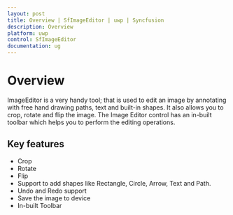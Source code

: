 ```yaml
---
layout: post
title: Overview | SfImageEditor | uwp | Syncfusion
description: Overview
platform: uwp
control: SfImageEditor
documentation: ug
---
```

# Overview

ImageEditor is a very handy tool; that is used to edit an image by annotating with free hand drawing paths, text and built-in shapes. It also allows you to crop, rotate and flip the image. The Image Editor control has an in-built toolbar which helps you to perform the editing operations.

## Key features

* Crop
* Rotate
* Flip
* Support to add shapes like Rectangle, Circle, Arrow, Text and Path.
* Undo and Redo support
* Save the image to device
* In-built Toolbar
